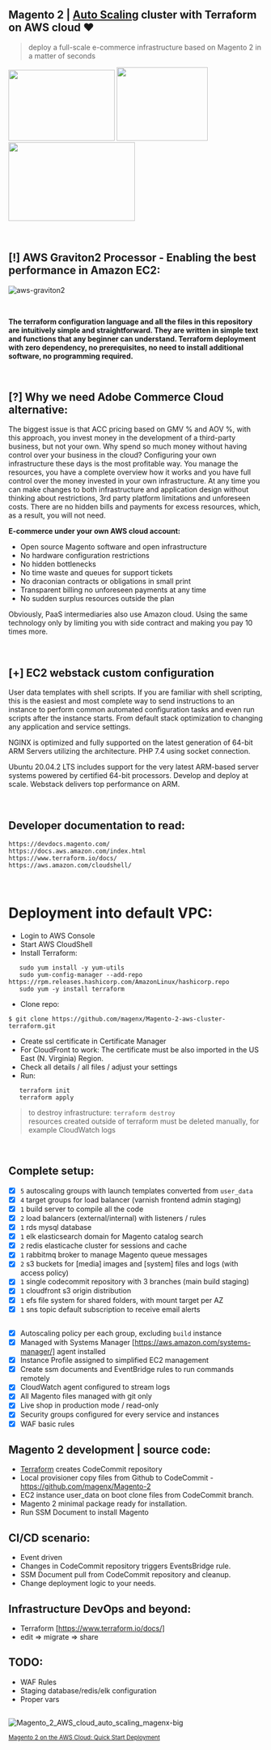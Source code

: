 ## Magento 2 | [Auto Scaling](https://aws.amazon.com/autoscaling/) cluster with Terraform on AWS cloud :heart:
> deploy a full-scale e-commerce infrastructure based on Magento 2 in a matter of seconds

<img src="https://user-images.githubusercontent.com/1591200/117845471-7abda280-b278-11eb-8c88-db3fa307ae40.jpeg" width="210" height="140"> <img src="https://user-images.githubusercontent.com/1591200/117845982-edc71900-b278-11eb-81ec-e19465f1344c.jpeg" width="180" height="145"> <img src="https://user-images.githubusercontent.com/1591200/118028531-158ead80-b35b-11eb-8957-636de16ada34.png" width="250" height="155">

<br />

## [!] AWS Graviton2 Processor - Enabling the best performance in Amazon EC2:
![aws-graviton2](https://user-images.githubusercontent.com/1591200/117844857-f0753e80-b277-11eb-9d27-fe8eacdf6c19.png)

<br />

**The terraform configuration language and all the files in this repository are intuitively simple and straightforward. They are written in simple text and functions that any beginner can understand. Terraform deployment with zero dependency, no prerequisites, no need to install additional software, no programming required.**

<br />

## [?] Why we need Adobe Commerce Cloud alternative:
The biggest issue is that ACC pricing based on GMV % and AOV %, with this approach, you invest money in the development of a third-party business, but not your own.
Why spend so much money without having control over your business in the cloud?
Configuring your own infrastructure these days is the most profitable way. You manage the resources, you have a complete overview how it works and you have full control over the money invested in your own infrastructure. At any time you can make changes to both infrastructure and application design without thinking about restrictions, 3rd party platform limitations and unforeseen costs. There are no hidden bills and payments for excess resources, which, as a result, you will not need.

**E-commerce under your own AWS cloud account:**
- Open source Magento software and open infrastructure
- No hardware configuration restrictions
- No hidden bottlenecks
- No time waste and queues for support tickets
- No draconian contracts or obligations in small print
- Transparent billing no unforeseen payments at any time
- No sudden surplus resources outside the plan
  
Obviously, PaaS intermediaries also use Amazon cloud. Using the same technology only by limiting you with side contract and making you pay 10 times more.

<br />

## [+] EC2 webstack custom configuration
User data templates with shell scripts. If you are familiar with shell scripting, this is the easiest and most complete way to send instructions to an instance to perform common automated configuration tasks and even run scripts after the instance starts. From default stack optimization to changing any application and service settings.

NGINX is optimized and fully supported on the latest generation of 64-bit ARM Servers utilizing the architecture. PHP 7.4 using socket connection.

Ubuntu 20.04.2 LTS includes support for the very latest ARM-based server systems powered by certified 64-bit processors.
Develop and deploy at scale. Webstack delivers top performance on ARM.

<br />

## Developer documentation to read:
``` 
https://devdocs.magento.com/
https://docs.aws.amazon.com/index.html
https://www.terraform.io/docs/
https://aws.amazon.com/cloudshell/
```
<br />

# Deployment into default VPC:
- Login to AWS Console
- Start AWS CloudShell
- Install Terraform:
```
   sudo yum install -y yum-utils
   sudo yum-config-manager --add-repo https://rpm.releases.hashicorp.com/AmazonLinux/hashicorp.repo
   sudo yum -y install terraform
```
- Clone repo:
> 
```
$ git clone https://github.com/magenx/Magento-2-aws-cluster-terraform.git
```
> 
- Create ssl certificate in Certificate Manager
- For CloudFront to work: The certificate must be also imported in the US East (N. Virginia) Region.
- Check all details / all files / adjust your settings
- Run:
```
   terraform init
   terraform apply
```
> to destroy infrastructure: ```terraform destroy```  
> resources created outside of terraform must be deleted manually, for example CloudWatch logs

<br />

## Complete setup:
- [x] `5` autoscaling groups with launch templates converted from `user_data`
- [x] `4` target groups for load balancer (varnish frontend admin staging)
- [x] `1` build server to compile all the code
- [x] `2` load balancers (external/internal) with listeners / rules
- [x] `1` rds mysql database
- [x] `1` elk elasticsearch domain for Magento catalog search
- [x] `2` redis elasticache cluster for sessions and cache
- [x] `1` rabbitmq broker to manage Magento queue messages
- [x] `2` s3 buckets for [media] images and [system] files and logs (with access policy)
- [x] `1` single codecommit repository with 3 branches (main build staging)
- [x] `1` cloudfront s3 origin distribution
- [x] `1` efs file system for shared folders, with mount target per AZ
- [x] `1` sns topic default subscription to receive email alerts
##
- [x] Autoscaling policy per each group, excluding `build` instance
- [x] Managed with Systems Manager [https://aws.amazon.com/systems-manager/] agent installed
- [x] Instance Profile assigned to simplified EC2 management
- [x] Create ssm documents and EventBridge rules to run commands remotely 
- [x] CloudWatch agent configured to stream logs
- [x] All Magento files managed with git only
- [x] Live shop in production mode / read-only 
- [x] Security groups configured for every service and instances
- [x] WAF basic rules

## Magento 2 development | source code:
- [Terraform](https://www.terraform.io/docs/) creates CodeCommit repository
- Local provisioner copy files from Github to CodeCommit - https://github.com/magenx/Magento-2
- EC2 instance user_data on boot clone files from CodeCommit branch.
- Magento 2 minimal package ready for installation.
- Run SSM Document to install Magento

## CI/CD scenario:
- Event driven
- Changes in CodeCommit repository triggers EventsBridge rule.
- SSM Document pull from CodeCommit repository and cleanup.
- Change deployment logic to your needs.

## Infrastructure DevOps and beyond:
- Terraform [https://www.terraform.io/docs/]
- edit => migrate => share

## TODO:
- WAF Rules
- Staging database/redis/elk configuration
- Proper vars

##
![Magento_2_AWS_cloud_auto_scaling_magenx-big](https://user-images.githubusercontent.com/1591200/106358223-ac7eaf00-6302-11eb-963e-cc0d0136d88f.png)

<sub>[Magento 2 on the AWS Cloud: Quick Start Deployment](https://www.magenx.com/blog/post/adobe-commerce-cloud-alternative-infrastructure-as-code-terraform-configuration.html)</sub>
